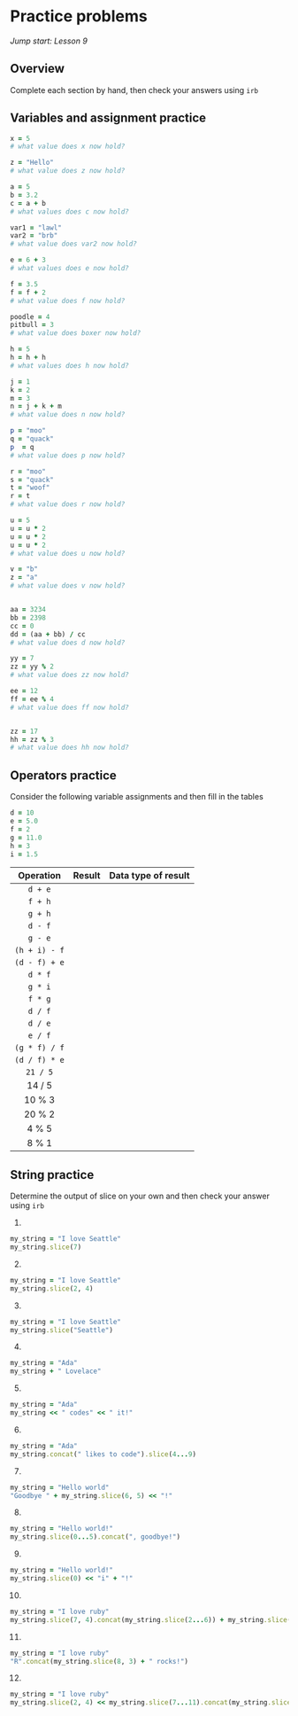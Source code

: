 # Practice problems
_Jump start: Lesson 9_

## Overview
Complete each section by hand, then check your answers using `irb`

## Variables and assignment practice

```ruby
x = 5
# what value does x now hold?

z = "Hello"
# what value does z now hold?

a = 5
b = 3.2
c = a + b
# what values does c now hold?

var1 = "lawl"
var2 = "brb"
# what value does var2 now hold?

e = 6 + 3
# what values does e now hold?

f = 3.5
f = f + 2
# what value does f now hold?

poodle = 4
pitbull = 3
# what value does boxer now hold?

h = 5
h = h + h
# what values does h now hold?

j = 1
k = 2
m = 3
n = j + k + m
# what value does n now hold?

p = "moo"
q = "quack"
p  = q
# what value does p now hold?

r = "moo"
s = "quack"
t = "woof"
r = t
# what value does r now hold?

u = 5
u = u * 2
u = u * 2
u = u * 2
# what value does u now hold?

v = "b"
z = "a"
# what value does v now hold?


aa = 3234
bb = 2398
cc = 0
dd = (aa + bb) / cc
# what value does d now hold?

yy = 7
zz = yy % 2
# what value does zz now hold?

ee = 12
ff = ee % 4
# what value does ff now hold?


zz = 17
hh = zz % 3
# what value does hh now hold?
```

## Operators practice
Consider the following variable assignments and then fill in the tables

```ruby
d = 10
e = 5.0
f = 2
g = 11.0
h = 3
i = 1.5
```

| Operation | Result | Data type of result |
| :---: | :---:| :---: |
| `d + e` | | |
| `f + h` | | |
| `g + h` | | |
| `d - f` | | |
| `g - e` | | |
| `(h + i) - f` | | |
| `(d - f) + e` | | |
| `d * f` | | | |
| `g * i` | | | |
| `f * g` | | | |
| `d / f` | | | |
| `d / e` | | | |
| `e / f` | | | |
| `(g * f) / f` | | | |
| `(d / f) * e` | | | |
| `21 / 5` | | | |
| 14 / 5 | | | |
| 10 % 3 | | | |
| 20 % 2 | | | |
| 4 % 5 | | | |
| 8 % 1 | | | |

## String practice
Determine the output of slice on your own and then check your answer using `irb`

1. 
```ruby
my_string = "I love Seattle"
my_string.slice(7) 
```

2.
```ruby
my_string = "I love Seattle"
my_string.slice(2, 4)
```

3.
```ruby
my_string = "I love Seattle"
my_string.slice("Seattle")
```

4.
```ruby
my_string = "Ada"
my_string + " Lovelace"
```

5.
```ruby
my_string = "Ada"
my_string << " codes" << " it!"
```

6.
```ruby
my_string = "Ada"
my_string.concat(" likes to code").slice(4...9)
```

7.
```ruby
my_string = "Hello world"
"Goodbye " + my_string.slice(6, 5) << "!"
```

8.
```ruby
my_string = "Hello world!"
my_string.slice(0...5).concat(", goodbye!")
```

9.
```ruby
my_string = "Hello world!"
my_string.slice(0) << "i" + "!"
```

10.
```ruby
my_string = "I love ruby"
my_string.slice(7, 4).concat(my_string.slice(2...6)) + my_string.slice(0)
```

11.
```ruby
my_string = "I love ruby"
"R".concat(my_string.slice(8, 3) + " rocks!")
```

12.
```ruby
my_string = "I love ruby"
my_string.slice(2, 4) << my_string.slice(7...11).concat(my_string.slice(2...6))
```
